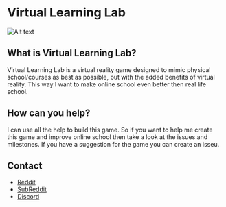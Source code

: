 # Virtual Learning Lab
![Alt text](assets/README/💡_Virtual_Learning_Lab.png?raw=true "Title")

## What is Virtual Learning Lab?
Virtual Learning Lab is a virtual reality game designed to mimic physical school/courses as best as possible, but with the added benefits of virtual reality. This way I want to make online school even better then real life school.

## How can you help?
I can use all the help to build this game. So if you want to help me create this game and improve online school then take a look at the issues and milestones. If you have a suggestion for the game you can create an isseu.

## Contact
  - [Reddit](https://www.reddit.com/user/KevinGiesberts)
  - [SubReddit](https://www.reddit.com/r/VirtualLearningLab/)
  - [Discord](https://discord.gg/Usspj8kY2h)
